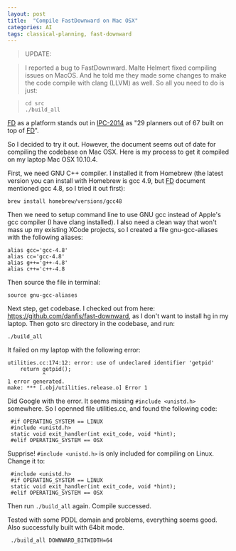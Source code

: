 ```yaml
---
layout: post
title:  "Compile FastDownward on Mac OSX"
categories: AI
tags: classical-planning, fast-downward
---
```


> UPDATE:

> I reported a bug to FastDownward. Malte Helmert fixed compiling issues on MacOS.
> And he told me they made some changes to make the code compile with clang (LLVM) as well.
> So all you need to do is just:

>     cd src
>     ./build_all


[FD] as a platform stands out in [IPC-2014] as "29 planners out of 67 built on top of [FD]".

So I decided to try it out. However, the document seems out of date for compiling the codebase on Mac OSX. Here is my process to get it compiled on my laptop Mac OSX 10.10.4.

First, we need GNU C++ compiler.
I installed it from Homebrew (the latest version you can install with Homebrew is gcc 4.9, but [FD] document mentioned gcc 4.8, so I tried it out first):

    brew install homebrew/versions/gcc48

Then we need to setup command line to use GNU gcc instead of Apple's gcc compiler (I have clang installed). I also need a clean way that won't mass up my existing XCode projects, so I created a file gnu-gcc-aliases with the following aliases:

    alias gcc='gcc-4.8'
    alias cc='gcc-4.8'
    alias g++='g++-4.8'
    alias c++='c++-4.8

Then source the file in terminal:

    source gnu-gcc-aliases

Next step, get codebase. I checked out from here: https://github.com/danfis/fast-downward, as I don't want to install hg in my laptop.
Then goto src directory in the codebase, and run:

    ./build_all

It failed on my laptop with the following error:


    utilities.cc:174:12: error: use of undeclared identifier 'getpid'
        return getpid();
               ^
    1 error generated.
    make: *** [.obj/utilities.release.o] Error 1

Did Google with the error. It seems missing `#include <unistd.h>` somewhere. So I openned file utilities.cc, and found the following code:

     #if OPERATING_SYSTEM == LINUX
     #include <unistd.h>
     static void exit_handler(int exit_code, void *hint);
     #elif OPERATING_SYSTEM == OSX

Supprise! `#include <unistd.h>` is only included for compiling on Linux. Change it to:

     #include <unistd.h>
     #if OPERATING_SYSTEM == LINUX
     static void exit_handler(int exit_code, void *hint);
     #elif OPERATING_SYSTEM == OSX

Then run `./build_all` again. Compile successed.

Tested with some PDDL domain and problems, everything seems good.
Also successfully built with 64bit mode.

     ./build_all DOWNWARD_BITWIDTH=64


[FD]:              http://www.fast-downward.org/
[previous post]:   /ai/2015/07/05/classical-planning-3-international-planning-competition.html
[IPC-2014]:        https://helios.hud.ac.uk/scommv/IPC-14/index.html
